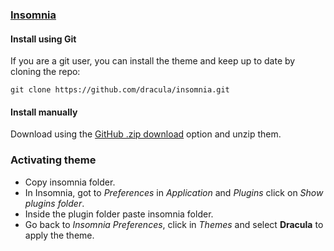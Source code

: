 ### [Insomnia](http://insomnia.rest)

#### Install using Git

If you are a git user, you can install the theme and keep up to date by cloning the repo:<br>

```
git clone https://github.com/dracula/insomnia.git
```

#### Install manually

Download using the [GitHub .zip download](https://github.com/dracula/insomnia/archive/master.zip) option and unzip them.

### Activating theme

- Copy insomnia folder.
- In Insomnia, got to *Preferences* in *Application* and *Plugins* click on *Show plugins folder*.
- Inside the plugin folder paste insomnia folder.
- Go back to *Insomnia Preferences*, click in *Themes* and select **Dracula** to apply the theme.